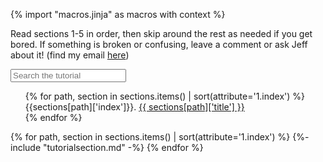 {% import "macros.jinja" as macros with context %}

Read sections 1-5 in order, then skip around the rest as needed if you get bored.
If something is broken or confusing, leave a comment or ask Jeff about it! (find my email [here][niyogilab])

<input id="tutorialsearch" placeholder="Search the tutorial" id="box" type="text"/>

<ul id="tutorial_toc" style="list-style-type: none;">
{% for path, section in sections.items() | sort(attribute='1.index') %}
		<li id="{{section['id']}}_toc" style="display: list-item";>
			{{sections[path]['index']}}. <a href="#{{section['id']}}"> {{ sections[path]['title'] }}</a>
		</li>
{% endfor %}
</ul>

<div id="tutorial">
{% for path, section in sections.items() | sort(attribute='1.index') %}
	  {%- include "tutorialsection.md" -%}
{% endfor %}
</div>

[niyogilab]: https://niyogilab.berkeley.edu/lab-directory
